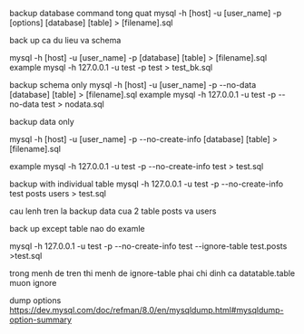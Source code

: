 backup database
command tong quat
mysql -h [host] -u [user_name] -p [options] [database] [table] > [filename].sql

back up ca du lieu va schema

mysql -h [host] -u [user_name] -p [database] [table] > [filename].sql
example
mysql -h 127.0.0.1 -u test -p test > test_bk.sql

backup schema only
mysql -h [host] -u [user_name] -p --no-data [database] [table] > [filename].sql
example
mysql -h 127.0.0.1 -u test -p --no-data test > nodata.sql

backup data only

mysql -h [host] -u [user_name] -p --no-create-info [database] [table] > [filename].sql

example
mysql -h 127.0.0.1 -u test -p --no-create-info test > test.sql

backup with individual table
mysql -h 127.0.0.1 -u test -p --no-create-info test posts users > test.sql 

cau lenh tren la backup data cua 2 table posts va users

back up except table nao do
examle

mysql -h 127.0.0.1 -u test -p --no-create-info  test --ignore-table test.posts >test.sql

trong menh de tren thi menh de ignore-table phai chi dinh ca datatable.table muon ignore 



dump options
https://dev.mysql.com/doc/refman/8.0/en/mysqldump.html#mysqldump-option-summary

